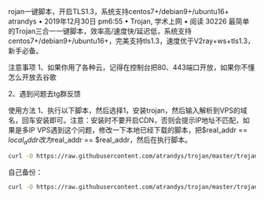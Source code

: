 rojan一键脚本，开启TLS1.3，系统支持centos7+/debian9+/ubuntu16+
atrandys • 2019年12月30日 pm6:55 • Trojan, 学术上网 • 阅读 30226
最简单的Trojan三合一一键脚本，效率高/速度快/延迟低，系统支持centos7+/debian9+/ubuntu16+，完美支持tls1.3，速度优于V2ray+ws+tls1.3，新手必备。

注意事项
1、如果你用了各种云，记得在控制台把80、443端口开放，如果你不懂怎么开放去谷歌

2、遇到问题去tg群反馈

使用方法
1、执行以下脚本，然后选择1，安装trojan，然后输入解析到VPS的域名，回车安装即可。注意：安装时不要开启CDN，否则会提示IP地址不匹配，如果是多IP VPS遇到这个问题，修改一下本地已经下载的脚本，把$real_addr == $local_addr改为$real_addr == $real_addr，然后在执行脚本。
```bash
curl -O https://raw.githubusercontent.com/atrandys/trojan/master/trojan_mult.sh && chmod +x trojan_mult.sh && ./trojan_mult.sh
```
自己备份：
```bash
curl -O https://raw.githubusercontent.com/atrandys/trojan/master/trojan_mult.sh && chmod +x trojan_mult.sh && ./trojan_mult.sh
```
